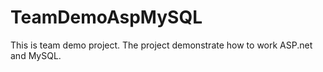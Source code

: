 TeamDemoAspMySQL
============

This is team demo project. The project demonstrate how to work ASP.net and MySQL.

